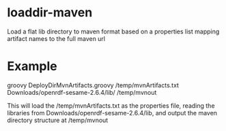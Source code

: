 loaddir-maven
=============

Load a flat lib directory to maven format based on a properties list mapping artifact names to the full maven url

Example
============

groovy DeployDirMvnArtifacts.groovy /temp/mvnArtifacts.txt Downloads/openrdf-sesame-2.6.4/lib/ /temp/mvnout

This will load the /temp/mvnArtifacts.txt as the properties file, reading the libraries from Downloads/openrdf-sesame-2.6.4/lib, and output the maven directory structure at /temp/mvnout
